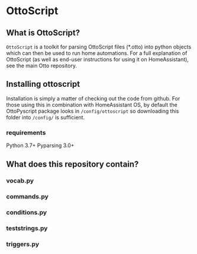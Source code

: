 # OttoScript

## What is OttoScript?
`OttoScript` is a toolkit for parsing OttoScript files (*.otto) into python objects which can then be used to run home automations. For a full explanation of OttoScript (as well as end-user instructions for using it on HomeAssistant), see the main Otto repository.

## Installing ottoscript
Installation is simply a matter of checking out the code from github. For those using this in combination with HomeAssistant OS, by default the OttoPyscript package looks in `/config/ottoscript` so downloading this folder into `/config/` is sufficient.

### requirements
Python 3.7+
Pyparsing 3.0+

## What does this repository contain?

### vocab.py

### commands.py

### conditions.py

### teststrings.py

### triggers.py
